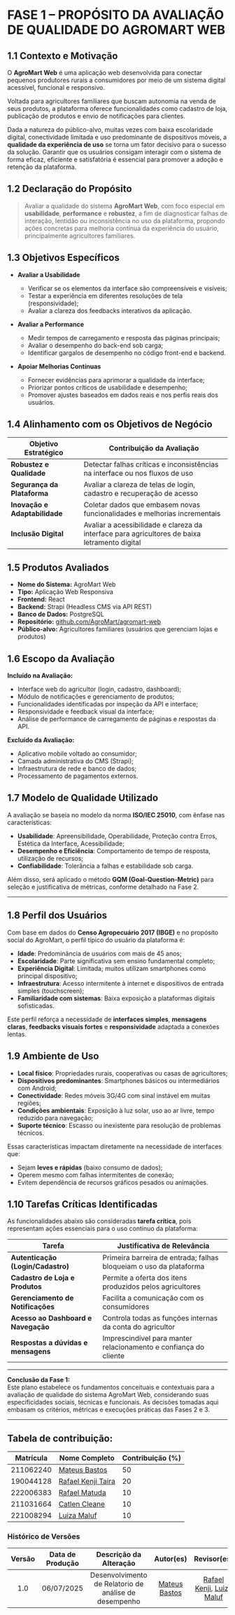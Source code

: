 # FASE 1 – PROPÓSITO DA AVALIAÇÃO DE QUALIDADE DO AGROMART WEB

## 1.1 Contexto e Motivação

O **AgroMart Web** é uma aplicação web desenvolvida para conectar pequenos produtores rurais a consumidores por meio de um sistema digital acessível, funcional e responsivo. 

Voltada para agricultores familiares que buscam autonomia na venda de seus produtos, a plataforma oferece funcionalidades como cadastro de loja, publicação de produtos e envio de notificações para clientes.

Dada a natureza do público-alvo, muitas vezes com baixa escolaridade digital, conectividade limitada e uso predominante de dispositivos móveis, a **qualidade da experiência de uso** se torna um fator decisivo para o sucesso da solução. Garantir que os usuários consigam interagir com o sistema de forma eficaz, eficiente e satisfatória é essencial para promover a adoção e retenção da plataforma.

## 1.2 Declaração do Propósito

> Avaliar a qualidade do sistema **AgroMart Web**, com foco especial em **usabilidade**, **performance** e **robustez**, a fim de diagnosticar falhas de interação, lentidão ou inconsistência no uso da plataforma, propondo ações concretas para melhoria contínua da experiência do usuário, principalmente agricultores familiares.

## 1.3 Objetivos Específicos

- **Avaliar a Usabilidade**
  - Verificar se os elementos da interface são compreensíveis e visíveis;
  - Testar a experiência em diferentes resoluções de tela (responsividade);
  - Avaliar a clareza dos feedbacks interativos da aplicação.

- **Avaliar a Performance**
  - Medir tempos de carregamento e resposta das páginas principais;
  - Avaliar o desempenho do back-end sob carga;
  - Identificar gargalos de desempenho no código front-end e backend.

- **Apoiar Melhorias Contínuas**
  - Fornecer evidências para aprimorar a qualidade da interface;
  - Priorizar pontos críticos de usabilidade e desempenho;
  - Promover ajustes baseados em dados reais e nos perfis reais dos usuários.

## 1.4 Alinhamento com os Objetivos de Negócio

| Objetivo Estratégico                | Contribuição da Avaliação                                           |
|------------------------------------|----------------------------------------------------------------------|
| **Robustez e Qualidade**           | Detectar falhas críticas e inconsistências na interface ou nos fluxos de uso |
| **Segurança da Plataforma**        | Avaliar a clareza de telas de login, cadastro e recuperação de acesso |
| **Inovação e Adaptabilidade**      | Coletar dados que embasem novas funcionalidades e melhorias incrementais |
| **Inclusão Digital**               | Avaliar a acessibilidade e clareza da interface para agricultores de baixa letramento digital |

## 1.5 Produtos Avaliados

- **Nome do Sistema:** AgroMart Web  
- **Tipo:** Aplicação Web Responsiva  
- **Frontend:** React  
- **Backend:** Strapi (Headless CMS via API REST)  
- **Banco de Dados:** PostgreSQL  
- **Repositório:** [github.com/AgroMart/agromart-web](https://github.com/AgroMart/agromart-web)  
- **Público-alvo:** Agricultores familiares (usuários que gerenciam lojas e produtos)  

## 1.6 Escopo da Avaliação

**Incluído na Avaliação:**
- Interface web do agricultor (login, cadastro, dashboard);
- Módulo de notificações e gerenciamento de produtos;
- Funcionalidades identificadas por inspeção da API e interface;
- Responsividade e feedback visual da interface;
- Análise de performance de carregamento de páginas e respostas da API.

**Excluído da Avaliação:**
- Aplicativo mobile voltado ao consumidor;
- Camada administrativa do CMS (Strapi);
- Infraestrutura de rede e banco de dados;
- Processamento de pagamentos externos.

## 1.7 Modelo de Qualidade Utilizado

A avaliação se baseia no modelo da norma **ISO/IEC 25010**, com ênfase nas características:

- **Usabilidade**: Apreensibilidade, Operabilidade, Proteção contra Erros, Estética da Interface, Acessibilidade;
- **Desempenho e Eficiência**: Comportamento de tempo de resposta, utilização de recursos;
- **Confiabilidade**: Tolerância a falhas e estabilidade sob carga.

Além disso, será aplicado o método **GQM (Goal-Question-Metric)** para seleção e justificativa de métricas, conforme detalhado na Fase 2.

---

## 1.8 Perfil dos Usuários

Com base em dados do **Censo Agropecuário 2017 (IBGE)** e no propósito social do AgroMart, o perfil típico do usuário da plataforma é:

- **Idade**: Predominância de usuários com mais de 45 anos;
- **Escolaridade**: Parte significativa sem ensino fundamental completo;
- **Experiência Digital**: Limitada; muitos utilizam smartphones como principal dispositivo;
- **Infraestrutura**: Acesso intermitente à internet e dispositivos de entrada simples (touchscreen);
- **Familiaridade com sistemas**: Baixa exposição a plataformas digitais sofisticadas.

Este perfil reforça a necessidade de **interfaces simples**, **mensagens claras**, **feedbacks visuais fortes** e **responsividade** adaptada a conexões lentas.

## 1.9 Ambiente de Uso

- **Local físico**: Propriedades rurais, cooperativas ou casas de agricultores;
- **Dispositivos predominantes**: Smartphones básicos ou intermediários com Android;
- **Conectividade**: Redes móveis 3G/4G com sinal instável em muitas regiões;
- **Condições ambientais**: Exposição à luz solar, uso ao ar livre, tempo reduzido para navegação;
- **Suporte técnico**: Escasso ou inexistente para resolução de problemas técnicos.

Essas características impactam diretamente na necessidade de interfaces que:

- Sejam **leves e rápidas** (baixo consumo de dados);
- Operem mesmo com falhas intermitentes de conexão;
- Evitem dependência de recursos gráficos pesados ou animações.

## 1.10 Tarefas Críticas Identificadas

As funcionalidades abaixo são consideradas **tarefa crítica**, pois representam ações essenciais para o uso contínuo da plataforma:

| Tarefa                         | Justificativa de Relevância                                    |
|-------------------------------|-----------------------------------------------------------------|
| **Autenticação (Login/Cadastro)** | Primeira barreira de entrada; falhas bloqueiam o uso da plataforma |
| **Cadastro de Loja e Produtos** | Permite a oferta dos itens produzidos pelos agricultores        |
| **Gerenciamento de Notificações** | Facilita a comunicação com os consumidores                      |
| **Acesso ao Dashboard e Navegação** | Controla todas as funções internas da conta do agricultor       |
| **Respostas a dúvidas e mensagens** | Imprescindível para manter relacionamento e confiança do cliente |

---

**Conclusão da Fase 1:**  
Este plano estabelece os fundamentos conceituais e contextuais para a avaliação de qualidade do sistema AgroMart Web, considerando suas especificidades sociais, técnicas e funcionais. As decisões tomadas aqui embasam os critérios, métricas e execuções práticas das Fases 2 e 3.





---


## Tabela de contribuição:

| Matrícula   | Nome Completo                                                   | Contribuição (%) |
|-------------|------------------------------------------------------------------|-----------------|
| 211062240   | [Mateus Bastos](https://github.com/MateuSansete)                 | 50               |
| 190044128   | [Rafael Kenji Taira](https://github.com/rafa-kenji)             | 20              |
| 222006383   | [Rafael Matuda](https://github.com/rmatuda)                     | 10               |
| 211031664   | [Catlen Cleane](https://github.com/catlenc)                     | 10               |
| 221008294   | [Luiza Maluf](https://github.com/LuizaMaluf)                    | 10               |  



### Histórico de Versões

| Versão | Data de Produção | Descrição da Alteração | Autor(es) | Revisor(es) | Data de Revisão |
|:------:|:----------------:|:----------------------:|:---------:|:-----------:|:--------------:|
| 1.0    | 06/07/2025       |Desenvolvimento de Relatorio de análise de desempenho |  [Mateus Bastos](https://github.com/MateuSansete) |[Rafael Kenji](https://github.com/rafa-kenji), [Luiza Maluf](https://github.com/LuizaMaluf) | 08/07/2025|







